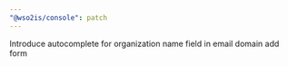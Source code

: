 ```yaml
---
"@wso2is/console": patch
---
```


Introduce autocomplete for organization name field in email domain add form
